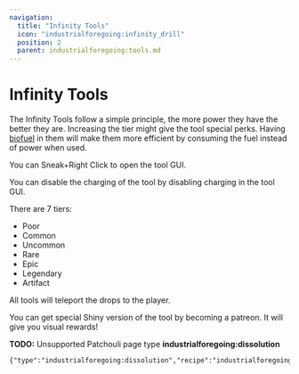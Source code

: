 ```yaml
---
navigation:
  title: "Infinity Tools"
  icon: "industrialforegoing:infinity_drill"
  position: 2
  parent: industrialforegoing:tools.md
---
```


# Infinity Tools

The Infinity Tools follow a simple principle, the more power they have the better they are. Increasing the tier might give the tool special perks.  Having [biofuel](../biofuel.md) in them will make them more efficient by consuming the fuel instead of power when used. 

You can <Color id="gold">Sneak+Right Click</Color> to open the tool GUI.

You can disable the <Color id="gold">charging</Color> of the tool by disabling charging in the tool GUI. 

There are 7 tiers: 
- Poor
- Common
- Uncommon
- Rare
- Epic
- Legendary
- Artifact 

 All tools will teleport the drops to the player.

You can get special <Color id="gold">Shiny</Color> version of the tool by becoming a patreon. It will give you visual rewards! 

**TODO:** Unsupported Patchouli page type **industrialforegoing:dissolution**

```
{"type":"industrialforegoing:dissolution","recipe":"industrialforegoing:dissolution_chamber/infinity_drill"}
```

